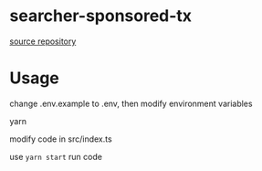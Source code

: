 # searcher-sponsored-tx

[source repository](https://github.com/flashbots/searcher-sponsored-tx)

# Usage

change .env.example to .env, then modify environment variables

yarn

modify code in src/index.ts

use `yarn start` run code
